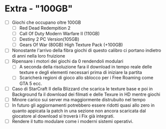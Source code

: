 # Extra - "100GB"

- [ ] Giochi che occupano oltre 100GB
  - [ ] Red Dead Redempition 2
  - [ ] Call Of Duty Modern Warfare II (110GB)
  - [ ] Destiny 2 PC Version(105GB)
  - [ ] Gears Of War (80GB) High Texture Pack (+100GB)
- [ ] Nonostante l'arrivo della fibra giochi di questo calibro ci portano indietro di anni nella loro fruizione
- [ ] Ripensare i motori dei giochi da 0 rendendoli modulari
  - [ ] A seconda della risoluzione fara il download in tempo reale delle texture e degli elementi necessari prima di iniziare la partita
  - [ ] Scaricherà regioni di gioco allo sblocco per i Free Roaming come GTA 5 ecc.
- [ ] Caso di StarCraft II della Blizzard che scarica le texture base e poi in Background fa il download dei filmati e delle Texure in HD mentre giochi
- [ ] Minore carico sui server ma maggiormente distrubuito nel tempo
- [ ] In futuro gli aggiornamenti potrebbero essere ridotti quasi allo zero in quanto appicata la patch in una sezione non ancora scaricata dal giocatore al download si troverà i Fix già integrati.
- [ ] Rendere il tutto modulare come i moderni sistemi operativi.  